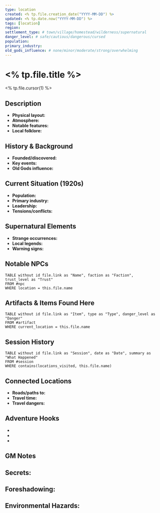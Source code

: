 ```yaml
---
type: location
created: <% tp.file.creation_date("YYYY-MM-DD") %>
updated: <% tp.date.now("YYYY-MM-DD") %>
tags: [location]
region: 
settlement_type: # town/village/homestead/wilderness/supernatural
danger_level: # safe/cautious/dangerous/cursed
population: 
primary_industry: 
old_gods_influence: # none/minor/moderate/strong/overwhelming
---
```


# <% tp.file.title %>

<% tp.file.cursor(1) %>

## Description
- **Physical layout:** 
- **Atmosphere:** 
- **Notable features:** 
- **Local folklore:** 

## History & Background
- **Founded/discovered:** 
- **Key events:** 
- **Old Gods influence:** 

## Current Situation (1920s)
- **Population:** 
- **Primary industry:** 
- **Leadership:** 
- **Tensions/conflicts:** 

## Supernatural Elements
- **Strange occurrences:** 
- **Local legends:** 
- **Warning signs:** 

## Notable NPCs
```dataview
TABLE without id file.link as "Name", faction as "Faction", trust_level as "Trust"
FROM #npc
WHERE location = this.file.name
```

## Artifacts & Items Found Here
```dataview
TABLE without id file.link as "Item", type as "Type", danger_level as "Danger"
FROM #artifact
WHERE current_location = this.file.name
```

## Session History
```dataview
TABLE without id file.link as "Session", date as "Date", summary as "What Happened"
FROM #session
WHERE contains(locations_visited, this.file.name)
```

## Connected Locations
- **Roads/paths to:** 
- **Travel time:** 
- **Travel dangers:** 

## Adventure Hooks
- 
- 
- 

## GM Notes
**Secrets:**
- 

**Foreshadowing:**
- 

**Environmental Hazards:**
- 

